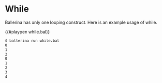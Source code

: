 # While

Ballerina has only one looping construct. Here is an example usage of while.

{{#playpen while.bal}}


```bash
$ ballerina run while.bal
0
1
2
0
1
2
3
4
```